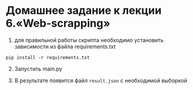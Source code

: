 # Домашнее задание к лекции 6.«Web-scrapping»

1. для правильной работы скрипта необходимо установить зависимости из файла requirements.txt
 
`pip install -r requirements.txt`

2. Запустить main.py

3. В результате появится файл `result.json` с необходимой выборкой